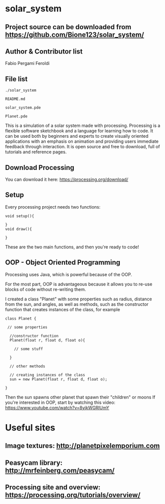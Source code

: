 # solar_system

Project source can be downloaded from https://github.com/Bione123/solar_system/
-----------

Author & Contributor list
-----------
Fabio Pergami Feroldi

File list
-----------
```
./solar_system

README.md

solar_system.pde

Planet.pde
```
This is a simulation of a solar system made with processing.
Processing is a flexible software sketchbook and a language for learning how to code. It can be used both by beginners and experts to create visually oriented applications with an emphasis on animation and providing users immediate feedback through interaction.
It is open source and free to download, full of tutorials and reference pages.

Download Processing
---------

You can download it here: https://processing.org/download/

Setup
---------
Every processing project needs two functions: 
```
void setup(){

}
void draw(){

}
```
These are the two main functions, and then you're ready to code!

OOP - Object Oriented Programming
---------

Processing uses Java, which is powerful because of the OOP.

For the most part, OOP is advantageous because it allows you to re-use blocks of code without re-writing them.

I created a class "Planet" with some properties such as radius, distance from the sun, and angles, as well as methods, such as the constructor function that creates instances of the class, for example

```
class Planet {
 
 // some properties
  
  //constructor function
  Planet(float r, float d, float o){
    
    // some stuff
    
  }
  
  // other methods
  
  // creating instances of the class
  sun = new Planet(float r, float d, float o);
  
}
```
Then the sun spawns other planet that spawn their "children" or moons
If you're interested in OOP, start by watching this video: https://www.youtube.com/watch?v=8yjkWGRlUmY

# Useful sites

Image textures: http://planetpixelemporium.com
---------
Peasycam library: http://mrfeinberg.com/peasycam/
---------
Processing site and overview: https://processing.org/tutorials/overview/
---------
